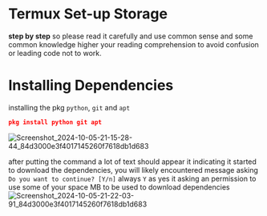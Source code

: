 # Termux Set-up Storage 
**step by step** so please read it carefully and use common sense and some common knowledge higher your reading comprehension to avoid confusion or leading code not to work.

# Installing Dependencies 
installing the pkg `python`, `git` and `apt`
```json
pkg install python git apt
```
![Screenshot_2024-10-05-21-15-28-44_84d3000e3f4017145260f7618db1d683](https://github.com/user-attachments/assets/332499d9-3a3e-43db-9315-d952a66dfe0a)

after putting the command a lot of text should appear it indicating it started to download the dependencies, you will likely encountered message asking ``Do you want to continue? [Y/n]`` always ``Y`` as yes it asking an permission to use some of your space MB to be used to download dependencies 
![Screenshot_2024-10-05-21-22-03-91_84d3000e3f4017145260f7618db1d683](https://github.com/user-attachments/assets/2058c2d2-0ea0-4b53-8d19-aaad8a210ec4)


